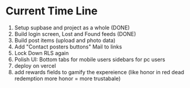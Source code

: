 # Current Time Line

1. Setup supbase and project as a whole (DONE)
2. Build login screen, Lost and Found feeds (DONE)
3. Build post items (upload and photo data)
4. Add "Contact posters buttons" Mail to links 
5. Lock Down RLS again 
6. Polish UI: Bottom tabs for mobile users sidebars for pc users 
7. deploy on vercel 
8. add rewards fields to gamify the expereience (like honor in red dead redemption more honor = more trustabale)